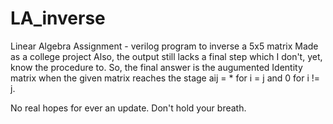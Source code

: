# LA_inverse
Linear Algebra Assignment - verilog program to inverse a 5x5 matrix
Made as a college project
Also, the output still lacks a final step which I don't, yet, know the procedure to. So, the final answer is the augumented Identity matrix when the given matrix reaches the stage aij = * for i = j and 0 for i != j. 

No real hopes for ever an update. Don't hold your breath.
